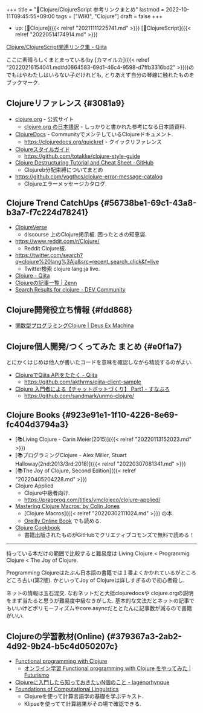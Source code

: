 +++
title = "📝Clojure/ClojureScript 参考リンクまとめ"
lastmod = 2022-10-11T09:45:55+09:00
tags = ["WIKI", "Clojure"]
draft = false
+++

-   up: [📝Clojure]({{< relref "20211111225741.md" >}}) [📝ClojureScript]({{< relref "20220514174914.md" >}})

[Clojure/ClojureScript関連リンク集 - Qiita](https://qiita.com/lagenorhynque/items/68c314c288b75a9492ba)

ここに素晴らしくまとまっている(by [カマイルカ]({{< relref "20220216154041.md#d0864583-69d1-46c4-9598-d7ffb3316bd2" >}}))のでもはやわたしはいらない子だけれども, とりあえず自分の琴線に触れたものをブックマーク.


## Clojureリファレンス {#3081a9}

-   [clojure.org](https://www.clojure.org) - 公式サイト
    -   [clojure.org の日本語訳](https://japan-clojurians.github.io/clojure-site-ja/) - しっかりと書かれた参考になる日本語資料.
-   [ClojureDocs](https://clojuredocs.org/) - CommunityでメンテしているClojureドキュメント.
    -   <https://clojuredocs.org/quickref> - クイックリファレンス
-   [Clojureスタイルガイド](https://totakke.github.io/clojure-style-guide/)
    -   <https://github.com/totakke/clojure-style-guide>
-   [Clojure Destructuring Tutorial and Cheat Sheet · GitHub](https://gist.github.com/john2x/e1dca953548bfdfb9844)
    -   Clojureb分配束縛についてまとめ
-   <https://github.com/yogthos/clojure-error-message-catalog>
    -   Clojureエラーメッセージカタログ.


## Clojure Trend CatchUps {#56738be1-69c1-43a8-b3a7-f7c224d78241}

-   [ClojureVerse](https://clojureverse.org/)
    -   discourse 上のClojure掲示板. 困ったときの知恵袋.
-   <https://www.reddit.com/r/Clojure/>
    -   Reddit Clojure板.
-   <https://twitter.com/search?q=clojure%20lang%3Aja&src=recent_search_click&f=live>
    -   Twitter検索 clojure lang:ja live.
-   [Clojure - Qiita](https://qiita.com/tags/clojure)
-   [Clojureの記事一覧 | Zenn](https://zenn.dev/topics/clojure)
-   [Search Results for clojure - DEV Community](https://dev.to/search?q=clojure)


## Clojure開発役立ち情報 {#fdd868}

-   [関数型プログラミングClojure | Deus Ex Machina](https://deus-ex-machina-ism.com/?p=106)


## Clojure個人開発/つくってみた まとめ {#e0f1a7}

とにかくはじめは他人が書いたコードを意味を確認しながら精読するのがよい.

-   [ClojureでQiita APIをたたく - Qiita](https://qiita.com/akthrms/items/42af315089229800aefa)
    -   <https://github.com/akthrms/qiita-client-sample>
-   [Clojure 入門者による【チャットボットづくり】 Part1 - すなぶろ](https://sandmark.hateblo.jp/entry/2019/01/17/215555)
    -   <https://github.com/sandmark/unmo-clojure/>


## Clojure Books {#923e91e1-1f10-4226-8e69-fc404d3794a3}

-   [📚Living Clojure - Carin Meier(2015)]({{< relref "20220113152023.md" >}})
-   [📚プログラミングClojure - Alex Miller, Stuart Halloway(2nd:2013/3rd:2018)]({{< relref "20220307081341.md" >}})
-   [📚The Joy of Clojure, Second Edition]({{< relref "20220405204228.md" >}})
-   Clojure Applied
    -   Clojure中級者向け.
    -   <https://pragprog.com/titles/vmclojeco/clojure-applied/>
-   [Mastering Clojure Macros: by Colin Jones](https://pragprog.com/titles/cjclojure/mastering-clojure-macros/)
    -   [Clojure Macros]({{< relref "20220302111024.md" >}}) の本.
    -   [Oreilly Online Book](https://www.oreilly.com/library/view/mastering-clojure-macros/9781941222768/) でも読める.
-   [Clojure Cookbook](https://github.com/clojure-cookbook/clojure-cookbook)
    -   書籍出版されたものがGitHubでクリエティブコモンズで無料で読める！

---

持っている本だけの範囲で比較すると難易度は Living Clojure < Programmig Clojure < The Joy of Clojure.

Programming Clojureはたぶん日本語の書籍では１番よくかかれているがところどころ古い(第2版). かといってJoy of Clojureは詳しすぎるので初心者殺し.

ネットの情報は玉石混交. なおネットだと大抵clojuredocsや clojure.orgの説明をまず当たると思うが難易度中級なきがした. 基本的な文法だとネットの記事でもいいけどポリモーフィズムやcore.asyncだととたんに記事数が減るので書籍がいい.


## Clojureの学習教材(Online) {#379367a3-2ab2-4d92-9b24-b5c4d050207c}

-   [Functional programming with Clojure](https://moocfi.github.io/courses/2014/clojure/)
    -   [オンライン学習 Functional programming with Clojure をやってみた | Futurismo](https://futurismo.biz/archives/4784/)
-   [Clojureに入門したら知っておきたいN個のこと - lagénorhynque](https://scrapbox.io/lagenorhynque/Clojure%E3%81%AB%E5%85%A5%E9%96%80%E3%81%97%E3%81%9F%E3%82%89%E7%9F%A5%E3%81%A3%E3%81%A6%E3%81%8A%E3%81%8D%E3%81%9F%E3%81%84N%E5%80%8B%E3%81%AE%E3%81%93%E3%81%A8)
-   [Foundations of Computational Linguistics](https://foundations-computational-linguistics.github.io/)
    -   Clojureを使って計算言語学の基礎を学ぶテキスト.
    -   Klipseを使ってて計算結果がその場で確認できる.
